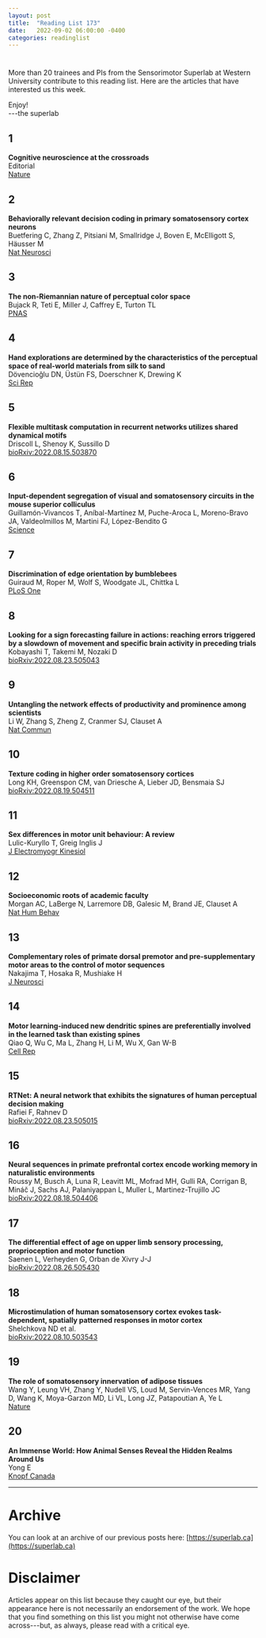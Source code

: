 ```yaml
---
layout: post
title:  "Reading List 173"
date:   2022-09-02 06:00:00 -0400
categories: readinglist
---
```


# 

More than 20 trainees and PIs from the Sensorimotor Superlab at Western University contribute to this reading list. Here are the articles that have interested us this week.

Enjoy!  
---the superlab

## 1
**Cognitive neuroscience at the crossroads**  
Editorial  
[Nature](https://dx.doi.org/10.1038/d41586-022-02283-w)

## 2
**Behaviorally relevant decision coding in primary somatosensory cortex neurons**  
Buetfering C, Zhang Z, Pitsiani M, Smallridge J, Boven E, McElligott S, Häusser M  
[Nat Neurosci](https://dx.doi.org/10.1038/s41593-022-01151-0)

## 3
**The non-Riemannian nature of perceptual color space**  
Bujack R, Teti E, Miller J, Caffrey E, Turton TL  
[PNAS](https://dx.doi.org/10.1073/pnas.2119753119)

## 4
**Hand explorations are determined by the characteristics of the perceptual space of real-world materials from silk to sand**  
Dövencioǧlu DN, Üstün FS, Doerschner K, Drewing K  
[Sci Rep](https://dx.doi.org/10.1038/s41598-022-18901-6)

## 5
**Flexible multitask computation in recurrent networks utilizes shared dynamical motifs**  
Driscoll L, Shenoy K, Sussillo D  
[bioRxiv:2022.08.15.503870](https://biorxiv.org/content/early/2022/08/15/2022.08.15.503870.abstract)

## 6
**Input-dependent segregation of visual and somatosensory circuits in the mouse superior colliculus**  
Guillamón-Vivancos T, Aníbal-Martínez M, Puche-Aroca L, Moreno-Bravo JA, Valdeolmillos M, Martini FJ, López-Bendito G  
[Science](https://dx.doi.org/10.1126/science.abq2960)

## 7
**Discrimination of edge orientation by bumblebees**  
Guiraud M, Roper M, Wolf S, Woodgate JL, Chittka L  
[PLoS One](https://dx.doi.org/10.1371/journal.pone.0263198)

## 8
**Looking for a sign forecasting failure in actions: reaching errors triggered by a slowdown of movement and specific brain activity in preceding trials**  
Kobayashi T, Takemi M, Nozaki D  
[bioRxiv:2022.08.23.505043](https://www.biorxiv.org/content/10.1101/2022.08.23.505043v1)

## 9
**Untangling the network effects of productivity and prominence among scientists**  
Li W, Zhang S, Zheng Z, Cranmer SJ, Clauset A  
[Nat Commun](https://dx.doi.org/10.1038/s41467-022-32604-6)

## 10
**Texture coding in higher order somatosensory cortices**  
Long KH, Greenspon CM, van Driesche A, Lieber JD, Bensmaia SJ  
[bioRxiv:2022.08.19.504511](https://www.biorxiv.org/content/10.1101/2022.08.19.504511v1)

## 11
**Sex differences in motor unit behaviour: A review**  
Lulic-Kuryllo T, Greig Inglis J  
[J Electromyogr Kinesiol](https://www.sciencedirect.com/science/article/pii/S1050641122000621)

## 12
**Socioeconomic roots of academic faculty**  
Morgan AC, LaBerge N, Larremore DB, Galesic M, Brand JE, Clauset A  
[Nat Hum Behav](https://www.nature.com/articles/s41562-022-01425-4)

## 13
**Complementary roles of primate dorsal premotor and pre-supplementary motor areas to the control of motor sequences**  
Nakajima T, Hosaka R, Mushiake H  
[J Neurosci](https://dx.doi.org/10.1523/JNEUROSCI.2356-21.2022)

## 14
**Motor learning-induced new dendritic spines are preferentially involved in the learned task than existing spines**  
Qiao Q, Wu C, Ma L, Zhang H, Li M, Wu X, Gan W-B  
[Cell Rep](https://dx.doi.org/10.1016/j.celrep.2022.111229)

## 15
**RTNet: A neural network that exhibits the signatures of human perceptual decision making**  
Rafiei F, Rahnev D  
[bioRxiv:2022.08.23.505015](https://www.biorxiv.org/content/10.1101/2022.08.23.505015v1)

## 16
**Neural sequences in primate prefrontal cortex encode working memory in naturalistic environments**  
Roussy M, Busch A, Luna R, Leavitt ML, Mofrad MH, Gulli RA, Corrigan B, Mináč J, Sachs AJ, Palaniyappan L, Muller L, Martinez-Trujillo JC  
[bioRxiv:2022.08.18.504406](https://www.biorxiv.org/content/10.1101/2022.08.18.504406v1)

## 17
**The differential effect of age on upper limb sensory processing, proprioception and motor function**  
Saenen L, Verheyden G, Orban de Xivry J-J  
[bioRxiv:2022.08.26.505430](https://www.biorxiv.org/content/10.1101/2022.08.26.505430v1)

## 18
**Microstimulation of human somatosensory cortex evokes task-dependent, spatially patterned responses in motor cortex**  
Shelchkova ND et al.  
[bioRxiv:2022.08.10.503543](https://www.biorxiv.org/content/10.1101/2022.08.10.503543v1)

## 19
**The role of somatosensory innervation of adipose tissues**  
Wang Y, Leung VH, Zhang Y, Nudell VS, Loud M, Servin-Vences MR, Yang D, Wang K, Moya-Garzon MD, Li VL, Long JZ, Patapoutian A, Ye L  
[Nature](https://www.nature.com/articles/s41586-022-05137-7)

## 20
**An Immense World: How Animal Senses Reveal the Hidden Realms Around Us**  
Yong E  
[Knopf Canada](https://www.penguinrandomhouse.ca/books/616914/an-immense-world-by-ed-yong/9781039003903)



---
# Archive
You can look at an archive of our previous posts here: [https://superlab.ca](https://superlab.ca)


# Disclaimer
Articles appear on this list because they caught our eye, but their appearance here is not necessarily an endorsement of the work. We hope that you find something on this list you might not otherwise have come across---but, as always, please read with a critical eye.

